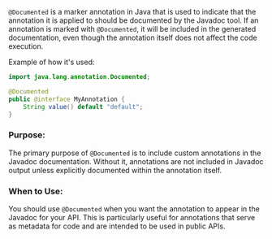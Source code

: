 `@Documented` is a marker annotation in Java that is used to indicate that the annotation it is applied to should be documented by the Javadoc tool. If an annotation is marked with `@Documented`, it will be included in the generated documentation, even though the annotation itself does not affect the code execution.

Example of how it's used:

```java
import java.lang.annotation.Documented;

@Documented
public @interface MyAnnotation {
    String value() default "default";
}
```

### Purpose:

The primary purpose of `@Documented` is to include custom annotations in the Javadoc documentation. Without it, annotations are not included in Javadoc output unless explicitly documented within the annotation itself.

### When to Use:

You should use `@Documented` when you want the annotation to appear in the Javadoc for your API. This is particularly useful for annotations that serve as metadata for code and are intended to be used in public APIs.